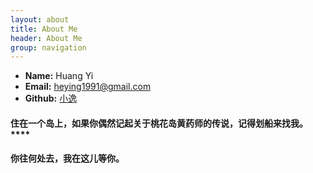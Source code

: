 ```yaml
---
layout: about
title: About Me
header: About Me
group: navigation
---
```

 * **Name:** Huang Yi
 * **Email:** [heying1991@gmail.com](mailto:heying1991@gmail.com)
 * **Github:** [小逸](https://github.com/Huangtuzhi)


#### **住在一个岛上，如果你偶然记起关于桃花岛黄药师的传说，记得划船来找我。******


#### **你往何处去，我在这儿等你。**

